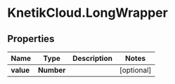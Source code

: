 # KnetikCloud.LongWrapper

## Properties
Name | Type | Description | Notes
------------ | ------------- | ------------- | -------------
**value** | **Number** |  | [optional] 


